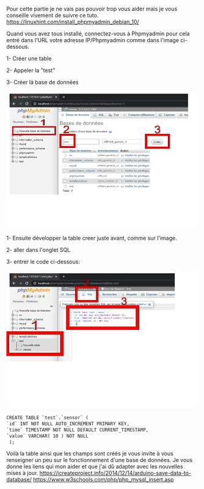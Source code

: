 Pour cette partie je ne vais pas pouvoir trop vous aider mais je vous conseille vivement de suivre ce tuto.
https://linuxhint.com/install_phpmyadmin_debian_10/

Quand vous avez tous installé, connectez-vous à Phpmyadmin pour cela entré dans l'URL votre adresse IP/Phpmyadmin comme dans l'image ci-dessous.

1- Créer une table 

2- Appeler la "test" 

3- Créer là base de données

<p align="center">
     <img src="/IMG/Dessin sans titre.png" width="540" height="360">
</p> 


1- Ensuite développer la table creer juste avant, comme sur l'image.

2- aller dans l'onglet SQL 

3- entrer le code ci-dessous:

<p align="center">
     <img src="/IMG/Dessin sans titre (1).png" width="540" height="360">
</p>

```
CREATE TABLE `test`.`sensor` (
`id` INT NOT NULL AUTO_INCREMENT PRIMARY KEY,
`time` TIMESTAMP NOT NULL DEFAULT CURRENT_TIMESTAMP,
`value` VARCHAR( 10 ) NOT NULL
 );
```

Voilà la table ainsi que les champs sont créés je vous invite à vous renseigner un peu sur le fonctionnement d'une base de données.
Je vous donne les liens qui mon aider et que j'ai dû adapter avec les nouvelles mises à jour.
https://icreateproject.info/2014/12/14/arduino-save-data-to-database/
https://www.w3schools.com/php/php_mysql_insert.asp
